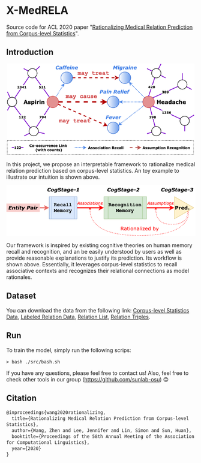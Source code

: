 # X-MedRELA
Source code for ACL 2020 paper "[Rationalizing Medical Relation Prediction from Corpus-level Statistics](https://zhenwang9102.github.io/pdf/ACL2020_ZW_X_MedRELA.pdf)".

## Introduction


<p align="center">
<img src="toy_example.png" alt="a toy example" width="500" title="A Toy Example"/>
</p>

In this project, we propose an interpretable framework to rationalize medical relation prediction based on corpus-level statistics. An toy example to illustrate our intuition is shown above.

<p align="center">
<img src="framwork_workflow.png" alt="workflow" width="550" title="Framework Workflow"/>
</p>

Our framework is inspired by existing cognitive theories on human memory recall and recognition, and an be easily understood by users as well as provide reasonable explanations to justify its prediction. Its workflow is shown above. Essentially, it leverages corpus-level statistics to recall associative contexts and recognizes their relational connections as model rationales.

## Dataset
You can download the data from the following link: [Corpus-level Statistics Data](https://drive.google.com/file/d/1nwVPdxP1p7NkrD6N3isSGTL2iJtv9r8u/view?usp=sharing), [Labeled Relation Data](https://drive.google.com/file/d/1iqT8oswl3E9-c8Iirv7UAKD5GgQIhlT8/view?usp=sharing), [Relation List](https://drive.google.com/file/d/10ijyAY0OXCCVEXP4n5clRpMpKMc6eMCb/view?usp=sharing), [Relation Triples](https://drive.google.com/file/d/1TXVcAzzH7fq1kAH7B3PWfeWwgRhh_c_b/view?usp=sharing).

## Run
To train the model, simply run the following scrips:
```
> bash ./src/bash.sh
```

If you have any questions, please feel free to contact us! Also, feel free to check other tools in our group (https://github.com/sunlab-osu) 😊

## Citation
```
@inproceedings{wang2020rationalizing,
  title={Rationalizing Medical Relation Prediction from Corpus-level Statistics},
  author={Wang, Zhen and Lee, Jennifer and Lin, Simon and Sun, Huan},
  booktitle={Proceedings of the 58th Annual Meeting of the Association for Computational Linguistics},
  year={2020}
}
```
